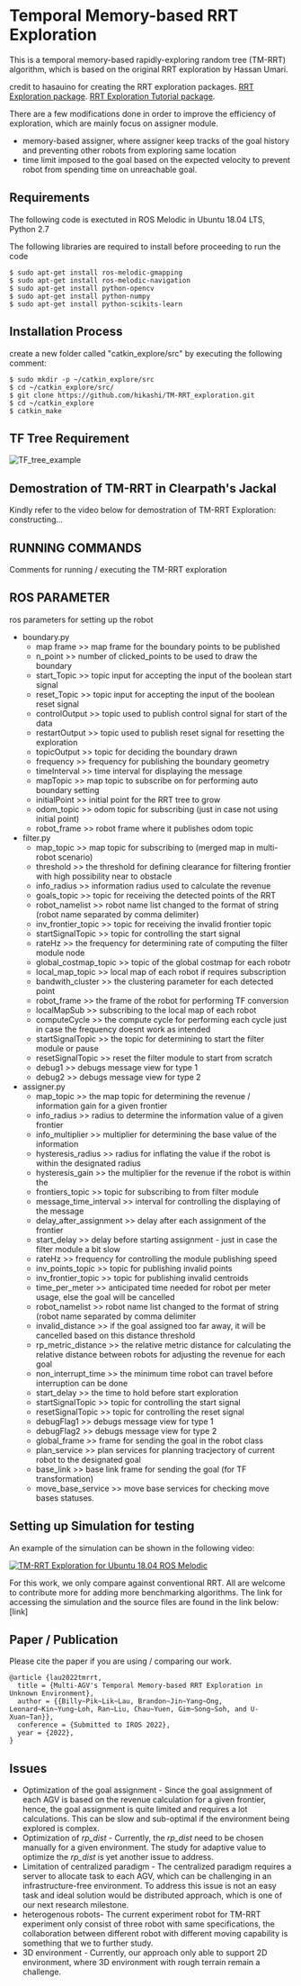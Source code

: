 # Temporal Memory-based RRT Exploration
This is a temporal memory-based rapidly-exploring random tree (TM-RRT) algorithm, which is based on the original RRT exploration by Hassan Umari.

credit to hasauino for creating the RRT exploration packages.
[RRT Exploration package](https://github.com/hasauino/rrt_exploration "RRT Exploration").
[RRT Exploration Tutorial package](https://github.com/hasauino/rrt_exploration_tutorials "RRT Exploration").

There are a few modifications done in order to improve the efficiency of exploration, which are mainly focus on assigner module.
- memory-based assigner, where assigner keep tracks of the goal history and preventing other robots from exploring same location
- time limit imposed to the goal based on the expected velocity to prevent robot from spending time on unreachable goal.


## Requirements
The following code is exectuted in ROS Melodic in Ubuntu 18.04 LTS, Python 2.7

The following libraries are required to install before proceeding to run the code

    $ sudo apt-get install ros-melodic-gmapping
    $ sudo apt-get install ros-melodic-navigation
    $ sudo apt-get install python-opencv
    $ sudo apt-get install python-numpy
    $ sudo apt-get install python-scikits-learn
    
## Installation Process
create a new folder called "catkin_explore/src" by executing the following comment:

    $ sudo mkdir -p ~/catkin_explore/src
    $ cd ~/catkin_explore/src/
    $ git clone https://github.com/hikashi/TM-RRT_exploration.git
    $ cd ~/catkin_explore
    $ catkin_make

## TF Tree Requirement
 ![TF_tree_example](/TF_tree_example.PNG)

## Demostration of TM-RRT in Clearpath's Jackal
Kindly refer to the video below for demostration of TM-RRT Exploration:
constructing...

## RUNNING COMMANDS
Comments for running / executing the TM-RRT exploration


## ROS PARAMETER
ros parameters for setting up the robot
- boundary.py
    - map frame >> map frame for the boundary points to be published
    - n_point >> number of clicked_points to be used to draw the boundary
    - start_Topic >> topic input for accepting the input of the boolean start signal
    - reset_Topic >> topic input for accepting the input of the boolean reset signal
    - controlOutput >> topic used to publish control signal for start of the data
    - restartOutput >> topic used to publish reset signal for resetting the exploration
    - topicOutput >> topic for deciding the boundary drawn 
    - frequency >> frequency for publishing the boundary geometry
    - timeInterval >> time interval for displaying the message 
    - mapTopic >> map topic to subscribe on for performing auto boundary setting
    - initialPoint >> initial point for the RRT tree to grow
    - odom_topic >> odom topic for subscribing (just in case not using initial point)
    - robot_frame >> robot frame where it publishes odom topic
- filter.py
    - map_topic >> map topic for subscribing to (merged map in multi-robot scenario)
    - threshold >> the threshold for defining clearance for filtering frontier with high possibility near to obstacle
    - info_radius >> information radius used to calculate the revenue
    - goals_topic >> topic for receiving the detected points of the RRT 
    - robot_namelist >> robot name list changed to the format of string (robot name separated by comma delimiter)
    - inv_frontier_topic >> topic for receiving the invalid frontier topic
    - startSignalTopic >> topic for controlling the start signal 
    - rateHz >> the frequency for determining rate of computing the filter module node
    - global_costmap_topic >>  topic of the global costmap for each robotr
    - local_map_topic >> local map of each robot if requires subscription
    - bandwith_cluster >> the clustering parameter for each detected point 
    - robot_frame >> the frame of the robot for performing TF conversion
    - localMapSub >> subscribing to the local map of each robot
    - computeCycle >> the compute cycle for performing each cycle just in case the frequency doesnt work as intended
    - startSignalTopic >> the topic for determining to start the filter module or pause
    - resetSignalTopic >> reset the filter module to start from scratch
    - debug1 >> debugs message view for type 1 
    - debug2 >> debugs message view for type 2
- assigner.py
    - map_topic >> the map topic for determining the revenue / information gain for a given frontier
    - info_radius >> radius to determine the information value of a given frontier
    - info_multiplier >> multiplier for determining the base value of the information
    - hysteresis_radius >> radius for inflating the value if the robot is within the designated radius
    - hysteresis_gain >> the multiplier for the revenue if the robot is within the 
    - frontiers_topic >> topic for subscribing to from filter module
    - message_time_interval >> interval for controlling the displaying of the message
    - delay_after_assignment >> delay after each assignment of the frontier
    - start_delay >> delay before starting assignment - just in case the filter module a bit slow
    - rateHz >> frequency for controlling the module publishing speed
    - inv_points_topic >> topic for publishing invalid points
    - inv_frontier_topic >> topic for publishing invalid centroids
    - time_per_meter >> anticipated time needed for robot per meter usage, else the goal will be cancelled
    - robot_namelist >> robot name list changed to the format of string (robot name separated by comma delimiter
    - invalid_distance >> if the goal assigned too far away, it will be cancelled based on this distance threshold
    - rp_metric_distance >> the relative metric distance for calculating the relative distance between robots for adjusting the revenue for each goal
    - non_interrupt_time >> the minimum time robot can travel before interruption can be done
    - start_delay >> the time to hold before start exploration
    - startSignalTopic >> topic for controlling the start signal 
    - resetSignalTopic >> topic for controlling the reset signal
    - debugFlag1 >> debugs message view for type 1 
    - debugFlag2 >>  debugs message view for type 2
    - global_frame >> frame for sending the goal in the robot class
    - plan_service >> plan services for planning tracjectory of current robot to the designated goal
    - base_link >> base link frame for sending the goal (for TF transformation)
    - move_base_service >> move base services for checking move bases statuses.



## Setting up Simulation for testing
An example of the simulation can be shown in the following video: 

[![TM-RRT Exploration for Ubuntu 18.04 ROS Melodic](https://img.youtube.com/vi/F40GGvnIfsc/0.jpg)](https://www.youtube.com/watch?v=F40GGvnIfsc "TM-RRT Exploration for Ubuntu 18.04 ROS Melodic")


For this work, we only compare against conventional RRT. All are welcome to contribute more for adding more benchmarking algorithms.
The link for accessing the simulation and the source files are found in the link below:
[link]


## Paper / Publication
Please cite the paper if you are using / comparing our work.

    @article {lau2022tmrrt,
      title = {Multi-AGV's Temporal Memory-based RRT Exploration in Unknown Environment},
      author = {{Billy~Pik~Lik~Lau, Brandon~Jin~Yang~Ong, Leonard~Kin~Yung~Loh, Ran~Liu, Chau~Yuen, Gim~Song~Soh, and U-Xuan~Tan}},
      conference = {Submitted to IROS 2022},
      year = {2022},
    }

## Issues
- Optimization of the goal assignment - Since the goal assignment of each AGV is based on the revenue calculation for a given frontier, hence, the goal assignment is quite limited and requires a lot calculations. This can be slow and sub-optimal if the environment being explored is complex.
- Optimization of _rp_dist_ - Currently, the _rp_dist_ need to be chosen manually for a given environment. The study for adaptive value to optimize the _rp_dist_ is yet another issue to address.  
- Limitation of centralized paradigm - The centralized paradigm requires a server to allocate task to each AGV, which can be challenging in an infrastructure-free environment. To address this issue is not an easy task and ideal solution would be distributed approach, which is one of our next research milestone. 
- heterogenous robots- The current experiment robot for TM-RRT experiment only consist of three robot with same specifications, the collaboration between different robot with different moving capability is something that we to further study.
- 3D environment - Currently, our approach only able to support 2D environment, where 3D environment with rough terrain remain a challenge. 
